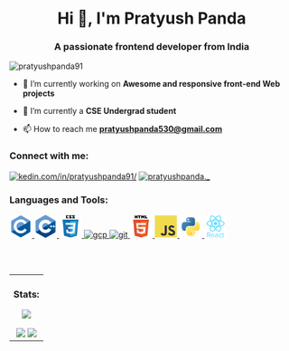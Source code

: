 <h1 align="center">Hi 👋, I'm Pratyush Panda</h1>
<h3 align="center">A passionate frontend developer from India</h3>

<p align="left"> <img src="https://komarev.com/ghpvc/?username=pratyushpanda91&label=Profile%20views&color=0e75b6&style=flat" alt="pratyushpanda91" /> </p>

- 🔭 I’m currently working on **Awesome and responsive front-end Web projects**

- 🌱 I’m currently a **CSE Undergrad student**

- 📫 How to reach me **pratyushpanda530@gmail.com**

<h3 align="left">Connect with me:</h3>
<p align="left">
<a href="https://www.linkedin.com/in/pratyushpanda91/" target="blank"><img align="center" src="https://raw.githubusercontent.com/rahuldkjain/github-profile-readme-generator/master/src/images/icons/Social/linked-in-alt.svg" alt="kedin.com/in/pratyushpanda91/" height="30" width="40" /></a>
<a href="https://instagram.com/pratyushpanda._" target="blank"><img align="center" src="https://raw.githubusercontent.com/rahuldkjain/github-profile-readme-generator/master/src/images/icons/Social/instagram.svg" alt="pratyushpanda._" height="30" width="40" /></a>
</p>

<h3 align="left">Languages and Tools:</h3>
<p align="left"> <a href="https://www.cprogramming.com/" target="_blank" rel="noreferrer"> <img src="https://raw.githubusercontent.com/devicons/devicon/master/icons/c/c-original.svg" alt="c" width="40" height="40"/> </a> <a href="https://www.w3schools.com/cpp/" target="_blank" rel="noreferrer"> <img src="https://raw.githubusercontent.com/devicons/devicon/master/icons/cplusplus/cplusplus-original.svg" alt="cplusplus" width="40" height="40"/> </a> <a href="https://www.w3schools.com/css/" target="_blank" rel="noreferrer"> <img src="https://raw.githubusercontent.com/devicons/devicon/master/icons/css3/css3-original-wordmark.svg" alt="css3" width="40" height="40"/> </a> <a href="https://cloud.google.com" target="_blank" rel="noreferrer"> <img src="https://www.vectorlogo.zone/logos/google_cloud/google_cloud-icon.svg" alt="gcp" width="40" height="40"/> </a> <a href="https://git-scm.com/" target="_blank" rel="noreferrer"> <img src="https://www.vectorlogo.zone/logos/git-scm/git-scm-icon.svg" alt="git" width="40" height="40"/> </a> <a href="https://www.w3.org/html/" target="_blank" rel="noreferrer"> <img src="https://raw.githubusercontent.com/devicons/devicon/master/icons/html5/html5-original-wordmark.svg" alt="html5" width="40" height="40"/> </a> <a href="https://developer.mozilla.org/en-US/docs/Web/JavaScript" target="_blank" rel="noreferrer"> <img src="https://raw.githubusercontent.com/devicons/devicon/master/icons/javascript/javascript-original.svg" alt="javascript" width="40" height="40"/> </a> <a href="https://www.python.org" target="_blank" rel="noreferrer"> <img src="https://raw.githubusercontent.com/devicons/devicon/master/icons/python/python-original.svg" alt="python" width="40" height="40"/> </a> <a href="https://reactjs.org/" target="_blank" rel="noreferrer"> <img src="https://raw.githubusercontent.com/devicons/devicon/master/icons/react/react-original-wordmark.svg" alt="react" width="40" height="40"/> </a> </p>

<table>


<td align="center">
<h3 align="left">Stats: </h3>
<p align="center">
 <img height=200px src=https://github-readme-stats.vercel.app/api/top-langs/?username=pratyushpanda91&hide_title=true&hide_border=true&layout=compact&langs_count=10&theme=tokyonight>
</p>


  <img width="46%" src="https://github-readme-stats.vercel.app/api?username=pratyushpanda91&show_icons=true&theme=tokyonight" />
  <img width="49%" src="https://github-readme-streak-stats.herokuapp.com/?user=pratyushpanda91&theme=tokyonight" />
</td>

</br>
</br>


</table>
